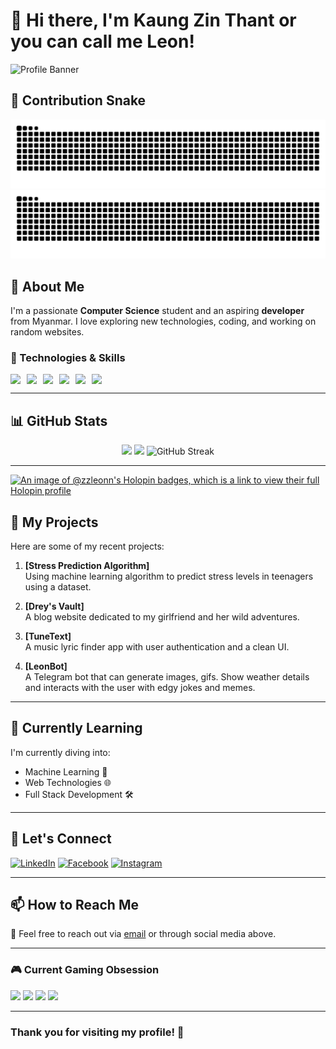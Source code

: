 # 👋 Hi there, I'm Kaung Zin Thant or you can call me Leon!

![Profile Banner](https://i.pinimg.com/736x/d9/bf/02/d9bf02ca16e5b2e7b67397822a05ddaf.jpg)
## 🐍 Contribution Snake

![Snake Light](https://github.com/zzLeonn/zzLeonn/blob/output/github-snake.svg#gh-light-mode-only)
![Snake Dark](https://github.com/zzLeonn/zzLeonn/blob/output/github-snake-dark.svg#gh-dark-mode-only)

## 🌟 About Me
I'm a passionate **Computer Science** student and an aspiring **developer** from Myanmar. I love exploring new technologies, coding, and working on random websites.

### 🔧 Technologies & Skills
<div align="left" style="display: flex; gap: 10px; flex-wrap: wrap;">
  <img src="https://img.shields.io/badge/JavaScript-F7DF1E?style=for-the-badge&logo=javascript&logoColor=black" />
  <img src="https://img.shields.io/badge/Python-3776AB?style=for-the-badge&logo=python&logoColor=white" />
  <img src="https://img.shields.io/badge/React-61DAFB?style=for-the-badge&logo=react&logoColor=black" />
  <img src="https://img.shields.io/badge/Astro-FF5D01?style=for-the-badge&logo=astro&logoColor=white" />
  <img src="https://img.shields.io/badge/Blender-F5792A?style=for-the-badge&logo=blender&logoColor=white" />
  <img src="https://img.shields.io/badge/Figma-F24E1E?style=for-the-badge&logo=figma&logoColor=white" />
</div>

---

## 📊 GitHub Stats
<div align="center">
  <img height="180em" src="https://github-readme-stats.vercel.app/api?username=zzLeonn&show_icons=true&theme=radical&include_all_commits=true&count_private=true"/>
  <img height="180em" src="https://github-readme-stats.vercel.app/api/top-langs/?username=zzLeonn&layout=compact&theme=radical&langs_count=8"/>
  <img src="https://streak-stats.demolab.com?user=zzLeonn&theme=radical" alt="GitHub Streak"/>
</div>

---

[![An image of @zzleonn's Holopin badges, which is a link to view their full Holopin profile](https://holopin.me/zzleonn)](https://holopin.io/@zzleonn)

## 🚀 My Projects
Here are some of my recent projects:

1. **[Stress Prediction Algorithm]**  
   Using machine learning algorithm to predict stress levels in teenagers using a dataset.

2. **[Drey's Vault]**  
   A blog website dedicated to my girlfriend and her wild adventures.

3. **[TuneText]**  
   A music lyric finder app with user authentication and a clean UI.

4. **[LeonBot]**  
   A Telegram bot that can generate images, gifs. Show weather details and interacts with the user with edgy jokes and memes.

---

## 🌱 Currently Learning
I'm currently diving into:
- Machine Learning 🤖
- Web Technologies 🌐
- Full Stack Development 🛠️

---

## 🤝 Let's Connect
[![LinkedIn](https://img.shields.io/badge/LinkedIn-0077B5?style=for-the-badge&logo=linkedin&logoColor=white)](https://www.linkedin.com/in/kaung-zin-thant-736843244)
[![Facebook](https://img.shields.io/badge/Facebook-1877F2?style=for-the-badge&logo=facebook&logoColor=white)](https://www.facebook.com/share/1F65N4bDZR/)
[![Instagram](https://img.shields.io/badge/Instagram-E4405F?style=for-the-badge&logo=instagram&logoColor=white)](https://www.instagram.com/leonn.zt)

---

## 📫 How to Reach Me
💌 Feel free to reach out via [email](mailto:zinthantkaung@gmail.com) or through social media above.

---

### 🎮 Current Gaming Obsession
<img src="https://img.shields.io/badge/Dota_2-FF9B00?style=for-the-badge&logo=steam&logoColor=white" /> <img src="https://img.shields.io/badge/CS:GO-000000?style=for-the-badge&logo=steam&logoColor=white" /> <img src="https://img.shields.io/badge/Overwatch-FF9B00?style=for-the-badge&logo=blizzard&logoColor=white" /> <img src="https://img.shields.io/badge/League_of_Legends-002366?style=for-the-badge&logo=leagueoflegends&logoColor=white" />

---

### Thank you for visiting my profile! 🌟
